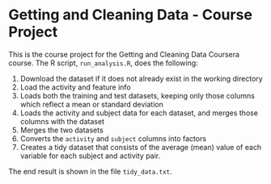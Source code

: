 # Getting and Cleaning Data - Course Project

This is the course project for the Getting and Cleaning Data Coursera course.
The R script, `run_analysis.R`, does the following:
  
  1. Download the dataset if it does not already exist in the working directory
2. Load the activity and feature info
3. Loads both the training and test datasets, keeping only those columns which
reflect a mean or standard deviation
4. Loads the activity and subject data for each dataset, and merges those
columns with the dataset
5. Merges the two datasets
6. Converts the `activity` and `subject` columns into factors
7. Creates a tidy dataset that consists of the average (mean) value of each
variable for each subject and activity pair.

The end result is shown in the file `tidy_data.txt`.